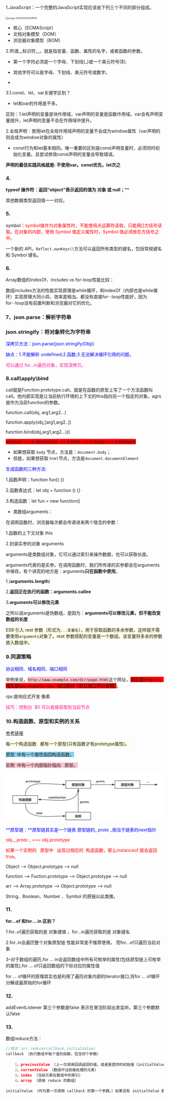 1.JavaScript：一个完整的JavaScript实现应该由下列三个不同的部分组成。

<img src="/Users/yl/Library/Application Support/typora-user-images/image-20201123140349176.png" alt="image-20201123140349176" style="zoom: 50%;" />

* 核心（ECMAScript）
* 文档对象模型（DOM）
* 浏览器对象模型（BOM）

2.所谓__标识符__，就是指变量、函数、属性的名字，或者函数的参数。

*  第一个字符必须是一个字母、下划线(_)或一个美元符号($);

*  其他字符可以是字母、下划线、美元符号或数字。
* 

3.​​1.const、let、var关键字区别？

- let和var的作用差不多。

区别：1.let声明的变量是块作用域，var声明的变量是函数作用域。var会有声明变量提升，let声明的变量不会在作用域中提升。

2.全局声明：使用let在全局作用域声明的变量不会成为window属性（var声明的则会成为window对象的属性）

- const行为和let基本相同。唯一重要的区别是const声明变量时，必须同时初始化变量。且尝试修改const声明的变量会导致错误。

__声明的最佳实践风格就是: 不使用var。const优先，let次之__

### 4.

**typeof 操作符：返回“object”表示返回的值为 对象 或 null；****

其他数据类型返回值一一对应。

### 5.

symbol：<span style="color:red">symbol值作为对象属性时，不能使用点运算符读取，只能用[]方括号读取。在对象的内部，使用 Symbol 值定义属性时，Symbol 值必须放在方括号之中。</span>

一个新的 API，`Reflect.ownKeys()`方法可以返回所有类型的键名，包括常规键名和 Symbol 键名。

### 6.

Array数组的indexOf、includes  vs  for-loop性能比较：

数组includes方法的性能实现原理是while循环，和indexOf（内部也是while循环）实现原理大同小异，效率差相当。都没有直接for···loop性能好，因为for···loop没有前置判断和浏览器对它的优化。

### 7、json.parse：解析字符串

### json.stringify：将对象转化为字符串

<font color="blue">深拷贝方法：json.parse(json.stringify(Obj))</font>

<font color="blue">缺点：1.不能解析 undefined;2.函数;3.无法解决循环引用的问题。</font>

<font color="deeppink">可以通过 for...in遍历对象，实现深拷贝。</font>



### 8.call\apply\bind

call就是Function.prototype.call。就是在函数的原型上写了一个方法函数叫call。他内部实现是让当前执行环境的上下文的this指向另一个指定的对象。agrs是作为当前function的参数。

function.call(obj, arg1,arg2...)

function.apply(obj,[arg1,arg2..])

function.bind(obj,arg1,arg2...)()



<span style="background:red">window ---> document ---> html --->  body --->  Element</span>

- 如果想获取 `body` 节点，方法是：`document.body`；
- 但是，如果想获取 `html`节点，方法是`document.documentElement`

<span style="color:blue">生成函数的三种方法:</span>

1.函数声明：function fun() {}

2.函数表达式：let obj = function () {}

3.构造函数：let fun = new function()

* 类数组arguments：

在调用函数时，浏览器每次都会传递进来两个隐含的参数：

1.函数的上下文对象 this

2.封装实参的对象 arguments

arguments是类数组对象，它可以通过索引来操作数据，也可以获取长度。

arguments代表的是实参。在调用函数时，我们所传递的实参都会在arguments中保存。有个讲究的地方是：arguments**只在函数中使用**。

1.(**arguments.length**)

2.**返回正在执行的函数：arguments.callee**

3.**arguments可以修改元素**

之所以说arguments是伪数组，是因为：**arguments可以修改元素，但不能改变数组的长度**

<span style="background-color:lightyellow">ES6 引入 rest 参数（形式为`...变量名`），用于获取函数的多余参数，这样就不需要使用`arguments`对象了。rest 参数搭配的变量是一个数组，该变量将多余的参数放入数组中。</span>



### 9.同源策略

<font color=blue>协议相同、域名相同、端口相同</font>

举例来说，<span style ="background:pink">`http://www.example.com/dir/page.html`</span>这个网址，<span style="background:red">协议是`http://`，域名是`www.example.com`，端口是`80`（默认端口可以省略）</span>。



rpx:是响应式开发   像素

<span style="color:deeppink">技巧：控制台  $0 可以直接获取到当前节点</span>

### 10.构造函数、原型和实例的关系

[参考链接](https://juejin.cn/post/6844903827326369799)

<span style="background-color:lightyellow">每一个构造函数   都有一个原型(只有函数才有prototype属性)。 </span>

<span style="background-color:skyblue">原型  中有一个属性指回构造函数。</span>

<span style="background-color:pink">实例  中有一个内部指针指向   原型。</span>

<img src='../前端面试题/src/imgs/原型-构造函数-实例.png'>

<font color=blue>**原型链：**原型链其实是一个链表   原型链的_ _proto_ _相当于链表的next指针</font>

<font color =red>obj._ _proto_ _ === obj.prototype</font>

<font color=red>如果一个实例的   原型中   出现过相应的  构造函数，那么instanceof 就会返回true。</font>

Object  ——> Object.prototype ——> null

function ——> Fuction.prototype  ——> Object.prototype  ——> null

arr  ——> Array.prototype  ——> Object.prototype  ——> null

String、Boolean、Number 、Symbol  的原链以此类推。

### 11.

**for...of 和for....in 区别？**

1.for..of遍历获取的是 对象键值 ，for...in遍历获取的是   对象键名

2.for..in会遍历整个对象原型链  性能非常差不推荐使用，  而for...of只遍历当前对象

3–对于数组的遍历,for … in会返回数组中所有可枚举的属性(包括原型链上可枚举的属性),for … of只返回数组的下标对应的属性值

for … of循环的原理其实也是利用了遍历对象内部的iterator接口,将for … of循环分解成最原始的for循环

### 12.

addEventListener 第三个参数是false 表示在冒泡阶段出发监听。第三个参数默认false

### 13.

数组reduce方法：

```js
//用法：arr.reduce(callback,initialValue)
callback （执行数组中每个值的函数，包含四个参数）

    1、previousValue （上一次调用回调返回的值，或者是提供的初始值（initialValue））
    2、currentValue （数组中当前被处理的元素）
    3、index （当前元素在数组中的索引）
    4、array （调用 reduce 的数组）

initialValue （作为第一次调用 callback 的第一个参数。）如果没有 initialValue 数组索引从1开始。有 initialValue 数组从0开始遍历。
```

